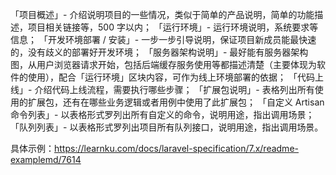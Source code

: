 「项目概述」- 介绍说明项目的一些情况，类似于简单的产品说明，简单的功能描述，项目相关链接等，500 字以内；
「运行环境」- 运行环境说明，系统要求等信息；
「开发环境部署 / 安装」- 一步一步引导说明，保证项目新成员能最快速的，没有歧义的部署好开发环境；
「服务器架构说明」- 最好能有服务器架构图，从用户浏览器请求开始，包括后端缓存服务使用等都描述清楚（主要体现为软件的使用），配合「运行环境」区块内容，可作为线上环境部署的依据；
「代码上线」- 介绍代码上线流程，需要执行哪些步骤；
「扩展包说明」- 表格列出所有使用的扩展包，还有在哪些业务逻辑或者用例中使用了此扩展包；
「自定义 Artisan 命令列表」- 以表格形式罗列出所有自定义的命令，说明用途，指出调用场景；
「队列列表」- 以表格形式罗列出项目所有队列接口，说明用途，指出调用场景。


具体示例：https://learnku.com/docs/laravel-specification/7.x/readme-examplemd/7614
